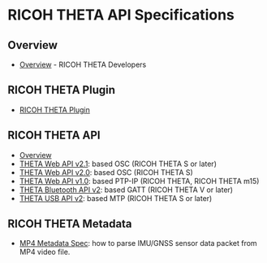 # RICOH THETA API Specifications

## Overview

* [Overview](./core/products/theta.md) - RICOH THETA Developers  

## RICOH THETA Plugin

* [RICOH THETA Plugin](./ricoh-theta-plugin/README.md)  

## RICOH THETA API

* [Overview](./ricoh-theta-api/README.md)  
* [THETA Web API v2.1](./theta-web-api-v2.1/README.md): based OSC (RICOH THETA S or later)  
* [THETA Web API v2.0](./theta-web-api-v2.0/README.md): based OSC (RICOH THETA S)  
* [THETA Web API v1.0](./theta-web-api-v1.0/README.md): based PTP-IP (RICOH THETA, RICOH THETA m15)  
* [THETA Bluetooth API v2](./theta-bluetooth-api/README.md): based GATT (RICOH THETA V or later)  
* [THETA USB API v2](./theta-usb-api/README.md): based MTP (RICOH THETA S or later)  

## RICOH THETA Metadata

* [MP4 Metadata Spec](./theta-metadata/README.md): how to parse IMU/GNSS sensor data packet from MP4 video file.
